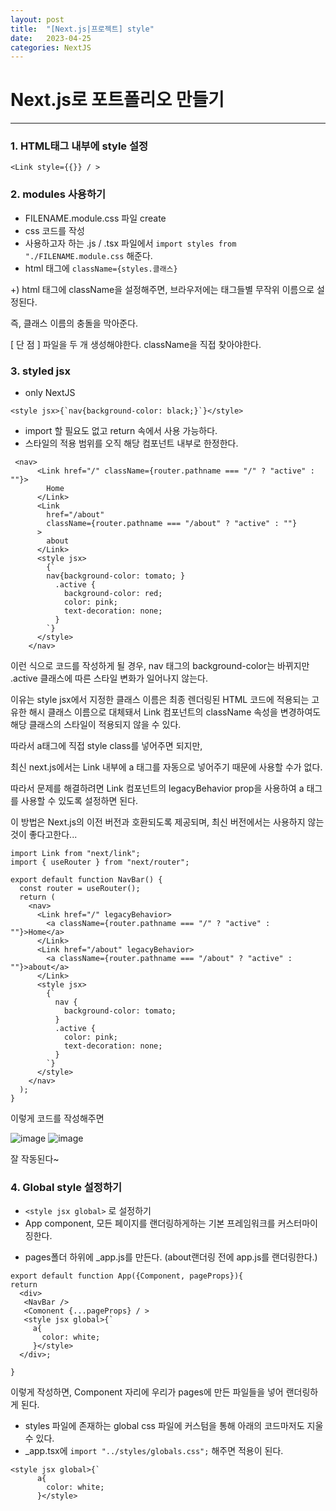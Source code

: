 ```yaml
---
layout: post
title:  "[Next.js|프로젝트] style"
date:   2023-04-25
categories: NextJS
---
```


# Next.js로 포트폴리오 만들기

--- 

### 1. HTML태그 내부에 style 설정

```
<Link style={{}} / >
```
### 2. modules 사용하기

* FILENAME.module.css 파일 create
* css 코드를 작성
* 사용하고자 하는 .js / .tsx 파일에서 `import styles from "./FILENAME.module.css` 해준다.
*  html 태그에 `className={styles.클래스}`

+)  html 태그에 className을 설정해주면, 브라우저에는 태그들별 무작위 이름으로 설정된다.

즉, 클래스 이름의 충돌을 막아준다.

[ 단 점 ] 파일을 두 개 생성해야한다. className을 직접 찾아야한다.

### 3. styled jsx

* only NextJS

```
<style jsx>{`nav{background-color: black;}`}</style>
```

* import 할 필요도 없고 return 속에서 사용 가능하다. 
* 스타일의 적용 범위를 오직 해당 컴포넌트 내부로 한정한다.

```
 <nav>
      <Link href="/" className={router.pathname === "/" ? "active" : ""}>
        Home
      </Link>
      <Link
        href="/about"
        className={router.pathname === "/about" ? "active" : ""}
      >
        about
      </Link>
      <style jsx>
        {`
        nav{background-color: tomato; }
          .active {
            background-color: red;
            color: pink;
            text-decoration: none;
          }
        `}
      </style>
    </nav>
```

이런 식으로 코드를 작성하게 될 경우, nav 태그의 background-color는 바뀌지만 .active 클래스에 따른 스타일 변화가 일어나지 않는다.

이유는 style jsx에서 지정한 클래스 이름은 최종 렌더링된 HTML 코드에 적용되는 고유한 해시 클래스 이름으로 대체돼서 Link 컴포넌트의 className 속성을 변경하여도 해당 클래스의 스타일이 적용되지 않을 수 있다.

따라서 a태그에 직접 style class를 넣어주면 되지만, 

최신 next.js에서는 Link 내부에 a 태그를 자동으로 넣어주기 때문에 사용할 수가 없다.

따라서 문제를 해결하려면 Link 컴포넌트의 legacyBehavior prop을 사용하여 a 태그를 사용할 수 있도록 설정하면 된다. 

이 방법은 Next.js의 이전 버전과 호환되도록 제공되며, 최신 버전에서는 사용하지 않는 것이 좋다고한다...

```
import Link from "next/link";
import { useRouter } from "next/router";

export default function NavBar() {
  const router = useRouter();
  return (
    <nav>
      <Link href="/" legacyBehavior>
        <a className={router.pathname === "/" ? "active" : ""}>Home</a>
      </Link>
      <Link href="/about" legacyBehavior>
        <a className={router.pathname === "/about" ? "active" : ""}>about</a>
      </Link>
      <style jsx>
        {`
          nav {
            background-color: tomato;
          }
          .active {
            color: pink;
            text-decoration: none;
          }
        `}
      </style>
    </nav>
  );
}
```

이렇게 코드를 작성해주면

![image](https://user-images.githubusercontent.com/88815795/234188423-a5c33d0f-436f-4a04-bb57-5bac9c6e38f3.png)
![image](https://user-images.githubusercontent.com/88815795/234188621-308fdf61-b94b-451f-8def-fd52a3ec3d30.png)

잘 작동된다~

### 4. Global style 설정하기

* `<style jsx global>` 로 설정하기
* App component, 모든 페이지를 랜더링하게하는 기본 프레임워크를 커스터마이징한다. 
 - pages폴더 하위에  _app.js를 만든다. (about랜더링 전에 app.js를 랜더링한다.)
 
 ```
 export default function App({Component, pageProps}){
 return 
   <div>
    <NavBar />
    <Comonent {...pageProps} / >
    <style jsx global>{`
      a{
        color: white;
      }</style>
   </div>;
 
 }
 ```
 
 이렇게 작성하면, Component 자리에 우리가 pages에 만든 파일들을 넣어 랜더링하게 된다. 
 
* styles 파일에 존재하는 global css 파일에 커스텀을 통해 아래의 코드마저도 지울 수 있다.
* _app.tsx에 `import "../styles/globals.css";` 해주면 적용이 된다. 

```
<style jsx global>{`
      a{
        color: white;
      }</style>
```

